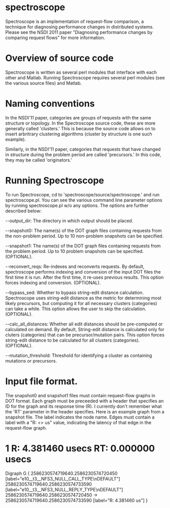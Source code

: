 spectroscope
============

Spectroscope is an implementation of request-flow comparison, a technique for diagnosing performance changes in distributed systems.  Please see the NSDI 2011 paper "Diagnosing performance changes by comparing request flows" for more information.

Overview of source code
============
Spectroscope is written as several perl modules that interface with each other and Matlab.  Running Spectroscope requires several perl modules (see the various source files) and Matlab.  

Naming conventions
============
In the NSDI'11 paper, categories are groups of requests with the same structure or topology.  In the Spectroscope source code, these are more generally called 'clusters.'  This is because the source code allows on to insert arbritrary clustering algorithms (cluster by structure is one such example).  

Similarly, in the NSDI'11 paper, categories that requests that have changed in structure during the problem period are called 'precursors.'  In this code, they may be called 'originators.'  

Running Spectroscope
============
To run Spectroscope, cd to 'spectroscope/source/spectroscope.' and run spectroscope.pl.  You can see the various command line parameter options by running spectroscope.pl w/o any options.  The options are further described below:

--output_dir: The directory in which output should be placed.

--snapshot0: The name(s) of the DOT graph files containing requests from the non-problem period.  Up to 10 non-problem snapshots can be specified.

--snapshot1: The name(s) of the DOT graph files containing requests from the problem period.  Up to 10 problem snapshots can be specified. (OPTIONAL).

--reconvert_reqs: Re-indexes and reconverts requests.  By default, spectroscope performs indexing and conversion of the input DOT files the first time it is run.  After the first time, it re-uses previous results.  This option forces indexing and conversion. (OPTIONAL).
	
--bypass_sed: Whether to bypass string-edit distance calculation.  Spectroscope uses string-edit distance as the metric for determining most likely precursors, but computing it for all necessary clusters (categories) can take a while.  This option allows the user to skip the calculation. (OPTIONAL).
	
--calc_all_distances: Whether all edit distances should be pre-computed or calculated on demand.  By default, String-edit distance is calculated only for cluters (categories) that can be precursor/mutation pairs.  This option forces string-edit distance to be calculated for all clusters (categories).  (OPTIONAL).

--mutation_threshold: Threshold for identifying a cluster as containing mutations or precursors.

Input file format.
============

The snapshot0 and snapshot1 files must contain request-flow graphs in DOT format. Each graph must be preceeded with a header that specifies an ID for the graph and its response time (R).  I currently don't remember what the 'RT' parameter in the header specifies.  Here is an example graph from a snapshot file.  The label indicates the node name. Edges must contain a label with a "R: <> us" value, indicating the latency of that edge in the request-flow graph.

# 1  R: 4.381460 usecs RT: 0.000000 usecs
Digraph G {
2586230574719640.2586230574720450 [label="e10__t3__NFS3_NULL_CALL_TYPE\nDEFAULT"]
2586230574719640.2586230574733590 [label="e10__t3__NFS3_NULL_REPLY_TYPE\nDEFAULT"]
2586230574719640.2586230574720450 -> 2586230574719640.2586230574733590 [label="R: 4.381460 us"]
}

